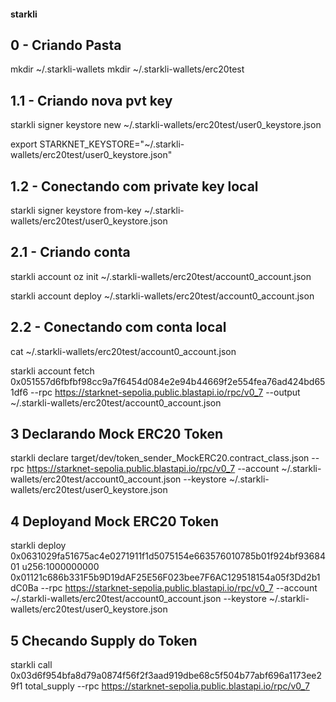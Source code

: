 #### starkli

## 0 - Criando Pasta

mkdir ~/.starkli-wallets
mkdir ~/.starkli-wallets/erc20test

## 1.1 - Criando nova pvt key

starkli signer keystore new ~/.starkli-wallets/erc20test/user0_keystore.json

export STARKNET_KEYSTORE="~/.starkli-wallets/erc20test/user0_keystore.json"

## 1.2 - Conectando com private key local

starkli signer keystore from-key ~/.starkli-wallets/erc20test/user0_keystore.json

## 2.1 - Criando conta

starkli account oz init ~/.starkli-wallets/erc20test/account0_account.json

starkli account deploy ~/.starkli-wallets/erc20test/account0_account.json

## 2.2 - Conectando com conta local

cat ~/.starkli-wallets/erc20test/account0_account.json

starkli account fetch 0x051557d6fbfbf98cc9a7f6454d084e2e94b44669f2e554fea76ad424bd651df6 --rpc https://starknet-sepolia.public.blastapi.io/rpc/v0_7 --output ~/.starkli-wallets/erc20test/account0_account.json

## 3 Declarando Mock ERC20 Token

starkli declare target/dev/token_sender_MockERC20.contract_class.json --rpc https://starknet-sepolia.public.blastapi.io/rpc/v0_7 --account ~/.starkli-wallets/erc20test/account0_account.json --keystore ~/.starkli-wallets/erc20test/user0_keystore.json

## 4 Deployand Mock ERC20 Token

starkli deploy 0x0631029fa51675ac4e0271911f1d5075154e663576010785b01f924bf9368401 u256:1000000000 0x01121c686b331F5b9D19dAF25E56F023bee7F6AC129518154a05f3Dd2b1dC0Ba --rpc https://starknet-sepolia.public.blastapi.io/rpc/v0_7 --account ~/.starkli-wallets/erc20test/account0_account.json --keystore ~/.starkli-wallets/erc20test/user0_keystore.json

## 5 Checando Supply do Token

starkli call 0x03d6f954bfa8d79a0874f56f2f3aad919dbe68c5f504b77abf696a1173ee29f1 total_supply --rpc https://starknet-sepolia.public.blastapi.io/rpc/v0_7
